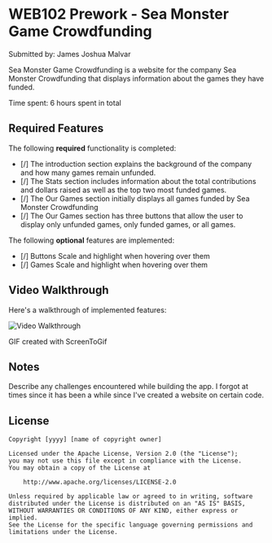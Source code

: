 # WEB102 Prework - Sea Monster Game Crowdfunding

Submitted by: James Joshua Malvar

Sea Monster Game Crowdfunding is a website for the company Sea Monster Crowdfunding that displays information about the games they have funded.

Time spent: 6 hours spent in total

## Required Features

The following **required** functionality is completed:

* [/] The introduction section explains the background of the company and how many games remain unfunded.
* [/] The Stats section includes information about the total contributions and dollars raised as well as the top two most funded games.
* [/] The Our Games section initially displays all games funded by Sea Monster Crowdfunding
* [/] The Our Games section has three buttons that allow the user to display only unfunded games, only funded games, or all games.

The following **optional** features are implemented:
* [/] Buttons Scale and highlight when hovering over them
* [/] Games Scale and highlight when hovering over them

## Video Walkthrough

Here's a walkthrough of implemented features:

<img src='https://imgur.com/a/nQEJTtz' title='Video Walkthrough' width='' alt='Video Walkthrough' />

GIF created with ScreenToGif
<!-- Recommended tools:
[Kap](https://getkap.co/) for macOS
[ScreenToGif](https://www.screentogif.com/) for Windows
[peek](https://github.com/phw/peek) for Linux. -->

## Notes

Describe any challenges encountered while building the app.
I forgot at times since it has been a while since I've created a website on certain code.

## License

    Copyright [yyyy] [name of copyright owner]

    Licensed under the Apache License, Version 2.0 (the "License");
    you may not use this file except in compliance with the License.
    You may obtain a copy of the License at

        http://www.apache.org/licenses/LICENSE-2.0

    Unless required by applicable law or agreed to in writing, software
    distributed under the License is distributed on an "AS IS" BASIS,
    WITHOUT WARRANTIES OR CONDITIONS OF ANY KIND, either express or implied.
    See the License for the specific language governing permissions and
    limitations under the License.
